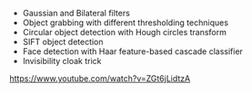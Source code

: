 -  Gaussian and Bilateral filters
-  Object grabbing with different thresholding techniques
-  Circular object detection with Hough circles transform 
-  SIFT object detection
-  Face detection with Haar feature-based cascade classifier
-  Invisibility cloak trick 


https://www.youtube.com/watch?v=ZGt6jLidtzA
